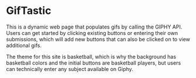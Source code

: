# GifTastic

This is a dynamic web page that populates gifs by calling the GIPHY API. Users can get started by clicking existing buttons or entering their own submissions, which will add new buttons that can also be clicked on to view additional gifs.

The theme for this site is basketball, which is why the background has basketball colors and the initial buttons are basketball players, but users can technically enter any subject available on Giphy.